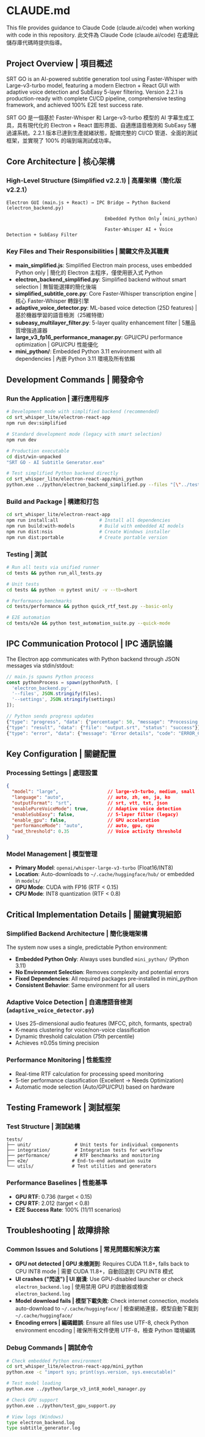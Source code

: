 # CLAUDE.md

This file provides guidance to Claude Code (claude.ai/code) when working with code in this repository.
此文件為 Claude Code (claude.ai/code) 在處理此儲存庫代碼時提供指導。

## Project Overview | 項目概述

SRT GO is an AI-powered subtitle generation tool using Faster-Whisper with Large-v3-turbo model, featuring a modern Electron + React GUI with adaptive voice detection and SubEasy 5-layer filtering. Version 2.2.1 is production-ready with complete CI/CD pipeline, comprehensive testing framework, and achieved 100% E2E test success rate.

SRT GO 是一個基於 Faster-Whisper 和 Large-v3-turbo 模型的 AI 字幕生成工具，具有現代化的 Electron + React 圖形界面、自適應語音檢測和 SubEasy 5層過濾系統。2.2.1 版本已達到生產就緒狀態，配備完整的 CI/CD 管道、全面的測試框架，並實現了 100% 的端到端測試成功率。

## Core Architecture | 核心架構

### High-Level Structure (Simplified v2.2.1) | 高層架構（簡化版 v2.2.1）
```
Electron GUI (main.js + React) → IPC Bridge → Python Backend (electron_backend.py)
                                                        ↓
                                    Embedded Python Only (mini_python)
                                                        ↓
                                    Faster-Whisper AI + Voice Detection + SubEasy Filter
```

### Key Files and Their Responsibilities | 關鍵文件及其職責
- **main_simplified.js**: Simplified Electron main process, uses embedded Python only | 簡化的 Electron 主程序，僅使用嵌入式 Python
- **electron_backend_simplified.py**: Simplified backend without smart selection | 無智能選擇的簡化後端
- **simplified_subtitle_core.py**: Core Faster-Whisper transcription engine | 核心 Faster-Whisper 轉錄引擎
- **adaptive_voice_detector.py**: ML-based voice detection (25D features) | 基於機器學習的語音檢測（25維特徵）
- **subeasy_multilayer_filter.py**: 5-layer quality enhancement filter | 5層品質增強過濾器
- **large_v3_fp16_performance_manager.py**: GPU/CPU performance optimization | GPU/CPU 性能優化
- **mini_python/**: Embedded Python 3.11 environment with all dependencies | 內嵌 Python 3.11 環境及所有依賴

## Development Commands | 開發命令

### Run the Application | 運行應用程序
```bash
# Development mode with simplified backend (recommended)
cd srt_whisper_lite/electron-react-app
npm run dev:simplified

# Standard development mode (legacy with smart selection)
npm run dev

# Production executable
cd dist/win-unpacked
"SRT GO - AI Subtitle Generator.exe"

# Test simplified Python backend directly
cd srt_whisper_lite/electron-react-app/mini_python
python.exe ../python/electron_backend_simplified.py --files "[\"../test_VIDEO/hutest.mp4\"]" --settings "{\"model\":\"large\",\"language\":\"auto\",\"enablePureVoiceMode\":true}" --corrections "[]"
```

### Build and Package | 構建和打包
```bash
cd srt_whisper_lite/electron-react-app
npm run install:all               # Install all dependencies
npm run build:with-models         # Build with embedded AI models
npm run dist:nsis                 # Create Windows installer
npm run dist:portable             # Create portable version
```

### Testing | 測試
```bash
# Run all tests via unified runner
cd tests && python run_all_tests.py

# Unit tests
cd tests && python -m pytest unit/ -v --tb=short

# Performance benchmarks  
cd tests/performance && python quick_rtf_test.py --basic-only

# E2E automation
cd tests/e2e && python test_automation_suite.py --quick-mode
```

## IPC Communication Protocol | IPC 通訊協議

The Electron app communicates with Python backend through JSON messages via stdin/stdout:

```javascript
// main.js spawns Python process
const pythonProcess = spawn(pythonPath, [
  'electron_backend.py',
  '--files', JSON.stringify(files),
  '--settings', JSON.stringify(settings)
]);

// Python sends progress updates
{"type": "progress", "data": {"percentage": 50, "message": "Processing..."}}
{"type": "result", "data": {"file": "output.srt", "status": "success"}}
{"type": "error", "data": {"message": "Error details", "code": "ERROR_CODE"}}
```

## Key Configuration | 關鍵配置

### Processing Settings | 處理設置
```json
{
  "model": "large",                  // large-v3-turbo, medium, small
  "language": "auto",                // auto, zh, en, ja, ko
  "outputFormat": "srt",             // srt, vtt, txt, json
  "enablePureVoiceMode": true,       // Adaptive voice detection
  "enableSubEasy": false,            // 5-layer filter (legacy)
  "enable_gpu": false,               // GPU acceleration
  "performanceMode": "auto",         // auto, gpu, cpu
  "vad_threshold": 0.35              // Voice activity threshold
}
```

### Model Management | 模型管理
- **Primary Model**: `openai/whisper-large-v3-turbo` (Float16/INT8)
- **Location**: Auto-downloads to `~/.cache/huggingface/hub/` or embedded in `models/`
- **GPU Mode**: CUDA with FP16 (RTF < 0.15)
- **CPU Mode**: INT8 quantization (RTF < 0.8)

## Critical Implementation Details | 關鍵實現細節

### Simplified Backend Architecture | 簡化後端架構
The system now uses a single, predictable Python environment:
- **Embedded Python Only**: Always uses bundled `mini_python/` (Python 3.11)
- **No Environment Selection**: Removes complexity and potential errors
- **Fixed Dependencies**: All required packages pre-installed in mini_python
- **Consistent Behavior**: Same environment for all users

### Adaptive Voice Detection | 自適應語音檢測 (`adaptive_voice_detector.py`)
- Uses 25-dimensional audio features (MFCC, pitch, formants, spectral)
- K-means clustering for voice/non-voice classification
- Dynamic threshold calculation (75th percentile)
- Achieves ±0.05s timing precision

### Performance Monitoring | 性能監控
- Real-time RTF calculation for processing speed monitoring
- 5-tier performance classification (Excellent → Needs Optimization)
- Automatic mode selection (Auto/GPU/CPU) based on hardware

## Testing Framework | 測試框架

### Test Structure | 測試結構
```
tests/
├── unit/                # Unit tests for individual components
├── integration/         # Integration tests for workflow
├── performance/         # RTF benchmarks and monitoring
├── e2e/                # End-to-end automation suite
└── utils/              # Test utilities and generators
```

### Performance Baselines | 性能基準
- **GPU RTF**: 0.736 (target < 0.15)
- **CPU RTF**: 2.012 (target < 0.8)
- **E2E Success Rate**: 100% (11/11 scenarios)

## Troubleshooting | 故障排除

### Common Issues and Solutions | 常見問題和解決方案
- **GPU not detected | GPU 未檢測到**: Requires CUDA 11.8+, falls back to CPU INT8 mode | 需要 CUDA 11.8+，自動回退到 CPU INT8 模式
- **UI crashes ("閃退") | UI 崩潰**: Use GPU-disabled launcher or check `electron_backend.log` | 使用禁用 GPU 的啟動器或檢查 `electron_backend.log`
- **Model download fails | 模型下載失敗**: Check internet connection, models auto-download to `~/.cache/huggingface/` | 檢查網絡連接，模型自動下載到 `~/.cache/huggingface/`
- **Encoding errors | 編碼錯誤**: Ensure all files use UTF-8, check Python environment encoding | 確保所有文件使用 UTF-8，檢查 Python 環境編碼

### Debug Commands | 調試命令
```bash
# Check embedded Python environment
cd srt_whisper_lite/electron-react-app/mini_python
python.exe -c "import sys; print(sys.version, sys.executable)"

# Test model loading
python.exe ../python/large_v3_int8_model_manager.py

# Check GPU support  
python.exe ../python/test_gpu_support.py

# View logs (Windows)
type electron_backend.log
type subtitle_generator.log
```